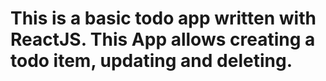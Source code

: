 # This is a basic todo app written with ReactJS. This App allows creating a todo item, updating and deleting.
